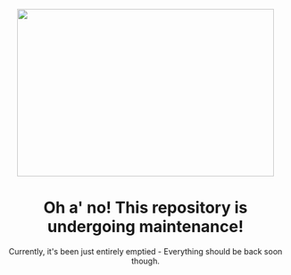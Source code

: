 <p align="center">
  <img width="460" height="300" src="[https://im4.ezgif.com/tmp/ezgif-4-03b4a4acf2.png](https://ibb.co/yPrzw7s)">
</p>

<div align=center><h1>Oh a' no! This repository is undergoing maintenance!</h1>
Currently, it's been just entirely emptied - Everything should be back soon though.</div>
